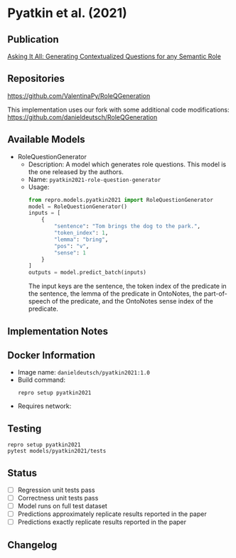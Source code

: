 # Pyatkin et al. (2021)

## Publication
[Asking It All: Generating Contextualized Questions for any Semantic Role](https://arxiv.org/abs/2109.04832)

## Repositories
https://github.com/ValentinaPy/RoleQGeneration

This implementation uses our fork with some additional code modifications:
https://github.com/danieldeutsch/RoleQGeneration

## Available Models
- RoleQuestionGenerator
  - Description: A model which generates role questions.
  This model is the one released by the authors.
  - Name: `pyatkin2021-role-question-generator`
  - Usage:
    ```python
    from repro.models.pyatkin2021 import RoleQuestionGenerator
    model = RoleQuestionGenerator()
    inputs = [
        {
            "sentence": "Tom brings the dog to the park.",
            "token_index": 1,
            "lemma": "bring",
            "pos": "v",
            "sense": 1
        }
    ]
    outputs = model.predict_batch(inputs)
    ```
    The input keys are the sentence, the token index of the predicate in the sentence, the lemma of the predicate in OntoNotes, the part-of-speech of the predicate, and the OntoNotes sense index of the predicate. 
    
## Implementation Notes
    
## Docker Information
- Image name: `danieldeutsch/pyatkin2021:1.0`
- Build command:
  ```shell script
  repro setup pyatkin2021
  ```
- Requires network:
  
## Testing
```shell script
repro setup pyatkin2021
pytest models/pyatkin2021/tests
```

## Status
- [ ] Regression unit tests pass  
- [ ] Correctness unit tests pass  
- [ ] Model runs on full test dataset  
- [ ] Predictions approximately replicate results reported in the paper  
- [ ] Predictions exactly replicate results reported in the paper  

## Changelog
